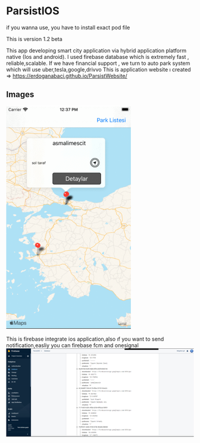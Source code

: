 # ParsistIOS 
if you wanna use, you have to install exact pod file

This is version 1.2 beta 

This app developing smart city application via hybrid application platform  native (Ios and android).
I used firebase database which is extremely fast , reliable,scalable.
If we have financial support , we turn to auto park system which will use uber,tesla,google,drivvo 
This is application website ı created => https://erdoganabaci.github.io/ParsistWebsite/
## Images

![Gif](https://github.com/erdoganabaci/ParsistIOSBeauty/blob/master/ParsistIos/map%20gif.gif?raw=true)

This is firebase integrate ios application,also ıf you want to send notification,easliy you can firebase fcm and onesignal
![Last](https://github.com/erdoganabaci/ParsistIOSBeauty/blob/master/ParsistIos/4.png?raw=true)

